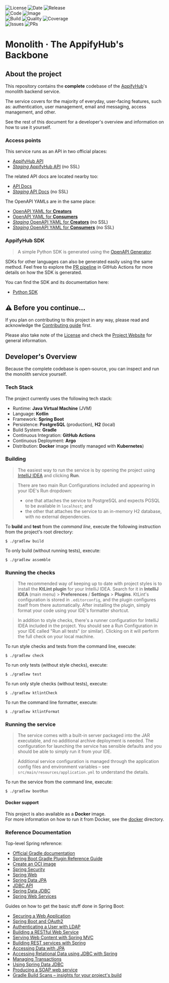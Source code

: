 ![License](https://img.shields.io/github/license/appifyhub/monolith?logo=github&logoColor=white&label=License&color=FA3080)
![Date](https://img.shields.io/github/release-date/appifyhub/monolith?display_date=published_at&logo=docker&logoColor=white&label=Released&color=FA3080)
![Release](https://img.shields.io/github/v/release/appifyhub/monolith?sort=semver&display_name=release&logo=github&logoColor=white&label=Latest&color=FA3080)  
![Code](https://img.shields.io/github/repo-size/appifyhub/monolith?logo=github&logoColor=white&label=Sources&color=FAFA20)
![Image](https://img.shields.io/docker/image-size/appifyhub/service?sort=semver&logo=docker&logoColor=white&label=Image&color=FAFA20)  
![Build](https://img.shields.io/github/actions/workflow/status/appifyhub/monolith/release.yml?branch=release&logo=github&logoColor=white&label=Build)
![Quality](https://img.shields.io/codacy/grade/631f1219784b4b068469dcb4a1950aec?logo=codacy&logoColor=white&label=Quality&color=51C92A)
![Coverage](https://img.shields.io/codacy/coverage/631f1219784b4b068469dcb4a1950aec?logo=codacy&logoColor=white&label=Coverage&color=51C92A)  
![Issues](https://img.shields.io/github/issues-closed/appifyhub/monolith?logo=github&logoColor=white&label=Issues&color=blue)
![PRs](https://img.shields.io/github/issues-pr-closed/appifyhub/monolith?logo=github&logoColor=white&label=PRs&color=blue)

# Monolith · The AppifyHub's Backbone

## About the project

This repository contains the **complete** codebase of the [AppifyHub](https://appifyhub.com)'s monolith backend service.

The service covers for the majority of everyday, user-facing features, such as: authentication, user management, email and messaging, access management, and other.

See the rest of this document for a developer's overview and information on how to use it yourself.

### Access points

This service runs as an API in two official places:

  - [AppifyHub API](https://api.appifyhub.com)
  - [_Staging_ AppifyHub API](http://staging.api.appifyhub.com) (no SSL)

The related API docs are located nearby too:

  - [API Docs](https://api.appifyhub.com/docs/index.html)
  - [_Staging_ API Docs](http://staging.api.appifyhub.com/docs/index.html) (no SSL)

The OpenAPI YAMLs are in the same place:

  - [OpenAPI YAML for **Creators**](https://api.appifyhub.com/docs/open-api/creator.yaml)
  - [OpenAPI YAML for **Consumers**](https://api.appifyhub.com/docs/open-api/consumer.yaml)
  - [_Staging_ OpenAPI YAML for **Creators**](http://staging.api.appifyhub.com/docs/open-api/creator.yaml) (no SSL)
  - [_Staging_ OpenAPI YAML for **Consumers**](http://staging.api.appifyhub.com/docs/open-api/consumer.yaml) (no SSL)

### AppifyHub SDK

> A simple Python SDK is generated using the [OpenAPI Generator](https://openapi-generator.tech).

SDKs for other languages can also be generated easily using the same method. Feel free to explore the [PR pipeline](./.github/workflows/qa.yml) in GitHub Actions for more details on how the SDK is generated.

You can find the SDK and its documentation here:

  - [Python SDK](./sdk)

## ⚠️ Before you continue…

If you plan on contributing to this project in any way, please read and acknowledge the [Contributing guide](./CONTRIBUTING.md) first.

Please also take note of the [License](./LICENSE) and check the [Project Website](https://appifyhub.com) for general information.

## Developer's Overview

Because the complete codebase is open-source, you can inspect and run the monolith service yourself.

### Tech Stack

The project currently uses the following tech stack:

  - Runtime: **Java Virtual Machine** (JVM)
  - Language: **Kotlin**
  - Framework: **Spring Boot**
  - Persistence: **PostgreSQL** (production), **H2** (local)
  - Build System: **Gradle**
  - Continuous Integration: **GitHub Actions**
  - Continuous Deployment: **Argo**
  - Distribution: **Docker** image (mostly managed with **Kubernetes**)

### Building

> The easiest way to run the service is by opening the project using [IntelliJ IDEA](https://www.jetbrains.com/idea) and clicking **Run**.

> There are two main Run Configurations included and appearing in your IDE's Run dropdown:
> 
>  - one that attaches the service to PostgreSQL and expects PGSQL to be available in `localhost`; and
>  - the other that attaches the service to an in-memory H2 database, with no external dependencies.

To **build** and **test** from the _command line_, execute the following instruction from the project's root directory:

```console
$ ./gradlew build
```

To only build (without running tests), execute:

```console
$ ./gradlew assemble
```

### Running the checks

> The recommended way of keeping up to date with project styles is to install the **KtLint plugin** for your IntelliJ IDEA. Search for it in **IntelliJ IDEA** (main menu) > **Preferences** / **Settings** > **Plugins**. KtLint's configuration is stored in `.editorconfig`, and the plugin configures itself from there automatically. After installing the plugin, simply format your code using your IDE's formatter shortcut.

> In addition to style checks, there's a runner configuration for IntelliJ IDEA included in the project. You should see a Run Configuration in your IDE called "Run all tests" (or similar). Clicking on it will perform the full check on your local machine.

To run style checks and tests from the command line, execute:

```console
$ ./gradlew check
```

To run only tests (without style checks), execute:

```console
$ ./gradlew test
```

To run only style checks (without tests), execute:

```console
$ ./gradlew ktlintCheck
```

To run the command line formatter, execute:

```console
$ ./gradlew ktlintFormat
```

### Running the service

> The service comes with a built-in server packaged into the JAR executable, and no additional archive deployment is needed. The configuration for launching the service has sensible defaults and you should be able to simply run it from your IDE.

> Additional service configuration is managed through the application config files and environment variables – see `src/main/resources/application.yml` to understand the details.

To run the service from the command line, execute:

```console
$ ./gradlew bootRun
```

#### Docker support

This project is also available as a **Docker** image.  
For more information on how to run it from Docker, see the [docker](./docker) directory.

### Reference Documentation

Top-level Spring reference:

  - [Official Gradle documentation](https://docs.gradle.org)
  - [Spring Boot Gradle Plugin Reference Guide](https://docs.spring.io/spring-boot/docs/2.4.1/gradle-plugin/reference/html)
  - [Create an OCI image](https://docs.spring.io/spring-boot/docs/2.4.1/gradle-plugin/reference/html/#build-image)
  - [Spring Security](https://docs.spring.io/spring-boot/docs/2.4.1/reference/htmlsingle/#boot-features-security)
  - [Spring Web](https://docs.spring.io/spring-boot/docs/2.4.1/reference/htmlsingle/#boot-features-developing-web-applications)
  - [Spring Data JPA](https://docs.spring.io/spring-boot/docs/2.4.1/reference/htmlsingle/#boot-features-jpa-and-spring-data)
  - [JDBC API](https://docs.spring.io/spring-boot/docs/2.4.1/reference/htmlsingle/#boot-features-sql)
  - [Spring Data JDBC](https://docs.spring.io/spring-data/jdbc/docs/current/reference/html)
  - [Spring Web Services](https://docs.spring.io/spring-boot/docs/2.4.1/reference/htmlsingle/#boot-features-webservices)

Guides on how to get the basic stuff done in Spring Boot:

- [Securing a Web Application](https://spring.io/guides/gs/securing-web)
- [Spring Boot and OAuth2](https://spring.io/guides/tutorials/spring-boot-oauth2)
- [Authenticating a User with LDAP](https://spring.io/guides/gs/authenticating-ldap)
- [Building a RESTful Web Service](https://spring.io/guides/gs/rest-service)
- [Serving Web Content with Spring MVC](https://spring.io/guides/gs/serving-web-content)
- [Building REST services with Spring](https://spring.io/guides/tutorials/bookmarks)
- [Accessing Data with JPA](https://spring.io/guides/gs/accessing-data-jpa)
- [Accessing Relational Data using JDBC with Spring](https://spring.io/guides/gs/relational-data-access)
- [Managing Transactions](https://spring.io/guides/gs/managing-transactions)
- [Using Spring Data JDBC](https://github.com/spring-projects/spring-data-examples/tree/master/jdbc/basics)
- [Producing a SOAP web service](https://spring.io/guides/gs/producing-web-service)
- [Gradle Build Scans – insights for your project's build](https://scans.gradle.com#gradle)
